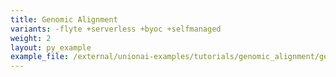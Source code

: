 ```yaml
---
title: Genomic Alignment
variants: -flyte +serverless +byoc +selfmanaged
weight: 2
layout: py_example
example_file: /external/unionai-examples/tutorials/genomic_alignment/genomic_alignment.py
---
```

